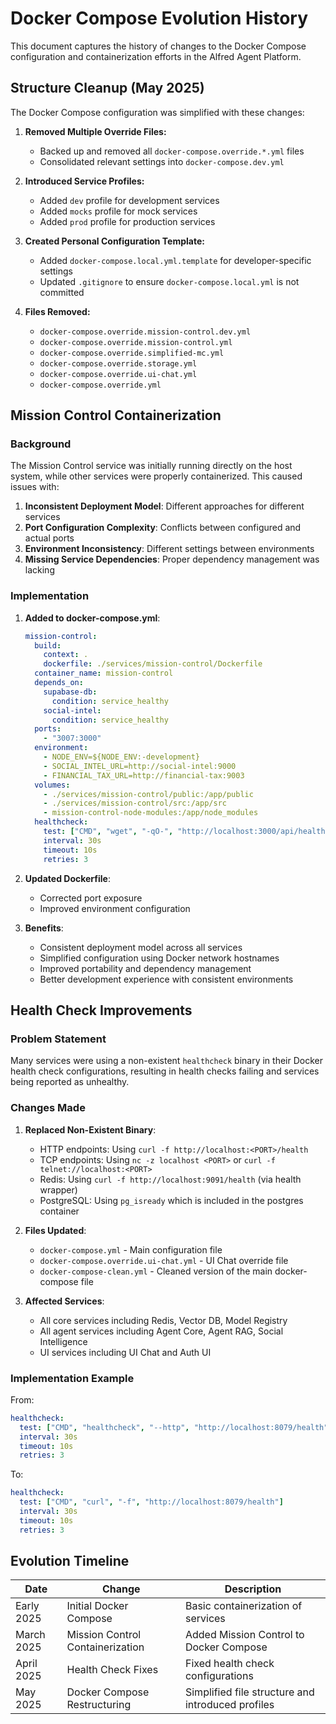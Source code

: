 # Docker Compose Evolution History

This document captures the history of changes to the Docker Compose configuration and containerization efforts in the Alfred Agent Platform.

## Structure Cleanup (May 2025)

The Docker Compose configuration was simplified with these changes:

1. **Removed Multiple Override Files:**
   - Backed up and removed all `docker-compose.override.*.yml` files
   - Consolidated relevant settings into `docker-compose.dev.yml`

2. **Introduced Service Profiles:**
   - Added `dev` profile for development services
   - Added `mocks` profile for mock services
   - Added `prod` profile for production services

3. **Created Personal Configuration Template:**
   - Added `docker-compose.local.yml.template` for developer-specific settings
   - Updated `.gitignore` to ensure `docker-compose.local.yml` is not committed

4. **Files Removed:**
   - `docker-compose.override.mission-control.dev.yml`
   - `docker-compose.override.mission-control.yml`
   - `docker-compose.override.simplified-mc.yml`
   - `docker-compose.override.storage.yml`
   - `docker-compose.override.ui-chat.yml`
   - `docker-compose.override.yml`

## Mission Control Containerization

### Background

The Mission Control service was initially running directly on the host system, while other services were properly containerized. This caused issues with:

1. **Inconsistent Deployment Model**: Different approaches for different services
2. **Port Configuration Complexity**: Conflicts between configured and actual ports
3. **Environment Inconsistency**: Different settings between environments
4. **Missing Service Dependencies**: Proper dependency management was lacking

### Implementation

1. **Added to docker-compose.yml**:
   ```yaml
   mission-control:
     build:
       context: .
       dockerfile: ./services/mission-control/Dockerfile
     container_name: mission-control
     depends_on:
       supabase-db:
         condition: service_healthy
       social-intel:
         condition: service_healthy
     ports:
       - "3007:3000"
     environment:
       - NODE_ENV=${NODE_ENV:-development}
       - SOCIAL_INTEL_URL=http://social-intel:9000
       - FINANCIAL_TAX_URL=http://financial-tax:9003
     volumes:
       - ./services/mission-control/public:/app/public
       - ./services/mission-control/src:/app/src
       - mission-control-node-modules:/app/node_modules
     healthcheck:
       test: ["CMD", "wget", "-qO-", "http://localhost:3000/api/health"]
       interval: 30s
       timeout: 10s
       retries: 3
   ```

2. **Updated Dockerfile**:
   - Corrected port exposure
   - Improved environment configuration

3. **Benefits**:
   - Consistent deployment model across all services
   - Simplified configuration using Docker network hostnames
   - Improved portability and dependency management
   - Better development experience with consistent environments

## Health Check Improvements

### Problem Statement

Many services were using a non-existent `healthcheck` binary in their Docker health check configurations, resulting in health checks failing and services being reported as unhealthy.

### Changes Made

1. **Replaced Non-Existent Binary**: 
   - HTTP endpoints: Using `curl -f http://localhost:<PORT>/health`
   - TCP endpoints: Using `nc -z localhost <PORT>` or `curl -f telnet://localhost:<PORT>`
   - Redis: Using `curl -f http://localhost:9091/health` (via health wrapper)
   - PostgreSQL: Using `pg_isready` which is included in the postgres container

2. **Files Updated**:
   - `docker-compose.yml` - Main configuration file
   - `docker-compose.override.ui-chat.yml` - UI Chat override file
   - `docker-compose-clean.yml` - Cleaned version of the main docker-compose file

3. **Affected Services**:
   - All core services including Redis, Vector DB, Model Registry
   - All agent services including Agent Core, Agent RAG, Social Intelligence 
   - UI services including UI Chat and Auth UI

### Implementation Example

From:
```yaml
healthcheck:
  test: ["CMD", "healthcheck", "--http", "http://localhost:8079/health"]
  interval: 30s
  timeout: 10s
  retries: 3
```

To:
```yaml
healthcheck:
  test: ["CMD", "curl", "-f", "http://localhost:8079/health"]
  interval: 30s
  timeout: 10s
  retries: 3
```

## Evolution Timeline

| Date | Change | Description |
|------|--------|-------------|
| Early 2025 | Initial Docker Compose | Basic containerization of services |
| March 2025 | Mission Control Containerization | Added Mission Control to Docker Compose |
| April 2025 | Health Check Fixes | Fixed health check configurations |
| May 2025 | Docker Compose Restructuring | Simplified file structure and introduced profiles |